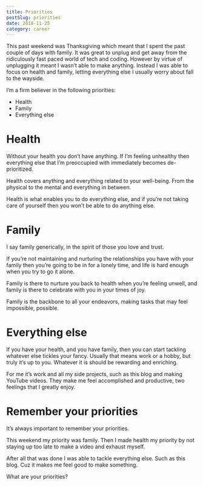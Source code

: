```yaml
---
title: Priorities
postSlug: priorities
date: 2018-11-25
category: career
---
```


This past weekend was Thanksgiving which meant that I spent the past couple of days with family. It was great to unplug and get away from the ridiculously fast paced world of tech and coding. However by virtue of unplugging it meant I wasn’t able to make anything. Instead I was able to focus on health and family, letting everything else I usually worry about fall to the wayside.

I’m a firm believer in the following priorities:

- Health
- Family
- Everything else

# Health

Without your health you don’t have anything. If I’m feeling unhealthy then everything else that I’m preoccupied with immediately becomes de-prioritized.

Health covers anything and everything related to your well-being. From the physical to the mental and everything in between.

Health is what enables you to do everything else, and if you’re not taking care of yourself then you won’t be able to do anything else.

# Family

I say family generically, in the spirit of those you love and trust.

If you’re not maintaining and nurturing the relationships you have with your family then you’re going to be in for a lonely time, and life is hard enough when you try to go it alone.

Family is there to nurture you back to health when you’re feeling unwell, and family is there to celebrate with you in your times of joy.

Family is the backbone to all your endeavors, making tasks that may feel impossible, possible.

# Everything else

If you have your health, and you have family, then you can start tackling whatever else tickles your fancy. Usually that means work or a hobby, but truly it’s up to you. Whatever it is should be rewarding and enriching.

For me it’s work and all my side projects, such as this blog and making YouTube videos. They make me feel accomplished and productive, two feelings that I greatly enjoy.

# Remember your priorities

It’s always important to remember your priorities.

This weekend my priority was family. Then I made health my priority by not staying up too late to make a video and exhaust myself.

After all that was done I was able to tackle everything else. Such as this blog. Cuz it makes me feel good to make something.

What are your priorities?
